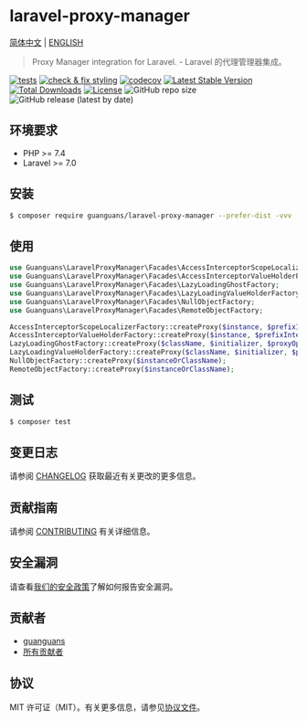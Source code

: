 # laravel-proxy-manager

[简体中文](README-zh_CN.md) | [ENGLISH](README.md)

> Proxy Manager integration for Laravel. - Laravel 的代理管理器集成。

[![tests](https://github.com/guanguans/laravel-proxy-manager/workflows/tests/badge.svg)](https://github.com/guanguans/laravel-proxy-manager/actions)
[![check & fix styling](https://github.com/guanguans/laravel-proxy-manager/actions/workflows/php-cs-fixer.yml/badge.svg)](https://github.com/guanguans/laravel-proxy-manager/actions)
[![codecov](https://codecov.io/gh/guanguans/laravel-proxy-manager/branch/main/graph/badge.svg?token=URGFAWS6S4)](https://codecov.io/gh/guanguans/laravel-proxy-manager)
[![Latest Stable Version](https://poser.pugx.org/guanguans/laravel-proxy-manager/v)](//packagist.org/packages/guanguans/laravel-proxy-manager)
[![Total Downloads](https://poser.pugx.org/guanguans/laravel-proxy-manager/downloads)](//packagist.org/packages/guanguans/laravel-proxy-manager)
[![License](https://poser.pugx.org/guanguans/laravel-proxy-manager/license)](//packagist.org/packages/guanguans/laravel-proxy-manager)
![GitHub repo size](https://img.shields.io/github/repo-size/guanguans/laravel-proxy-manager)
![GitHub release (latest by date)](https://img.shields.io/github/v/release/guanguans/laravel-proxy-manager)

## 环境要求

* PHP >= 7.4
* Laravel >= 7.0

## 安装

```bash
$ composer require guanguans/laravel-proxy-manager --prefer-dist -vvv
```

## 使用

```php
use Guanguans\LaravelProxyManager\Facades\AccessInterceptorScopeLocalizerFactory;
use Guanguans\LaravelProxyManager\Facades\AccessInterceptorValueHolderFactory;
use Guanguans\LaravelProxyManager\Facades\LazyLoadingGhostFactory;
use Guanguans\LaravelProxyManager\Facades\LazyLoadingValueHolderFactory;
use Guanguans\LaravelProxyManager\Facades\NullObjectFactory;
use Guanguans\LaravelProxyManager\Facades\RemoteObjectFactory;

AccessInterceptorScopeLocalizerFactory::createProxy($instance, $prefixInterceptors, $suffixInterceptors);
AccessInterceptorValueHolderFactory::createProxy($instance, $prefixInterceptors, $suffixInterceptors);
LazyLoadingGhostFactory::createProxy($className, $initializer, $proxyOptions);
LazyLoadingValueHolderFactory::createProxy($className, $initializer, $proxyOptions);
NullObjectFactory::createProxy($instanceOrClassName);
RemoteObjectFactory::createProxy($instanceOrClassName);
```

## 测试

```bash
$ composer test
```

## 变更日志

请参阅 [CHANGELOG](CHANGELOG.md) 获取最近有关更改的更多信息。

## 贡献指南

请参阅 [CONTRIBUTING](.github/CONTRIBUTING.md) 有关详细信息。

## 安全漏洞

请查看[我们的安全政策](../../security/policy)了解如何报告安全漏洞。

## 贡献者

* [guanguans](https://github.com/guanguans)
* [所有贡献者](../../contributors)

## 协议

MIT 许可证（MIT）。有关更多信息，请参见[协议文件](LICENSE)。

